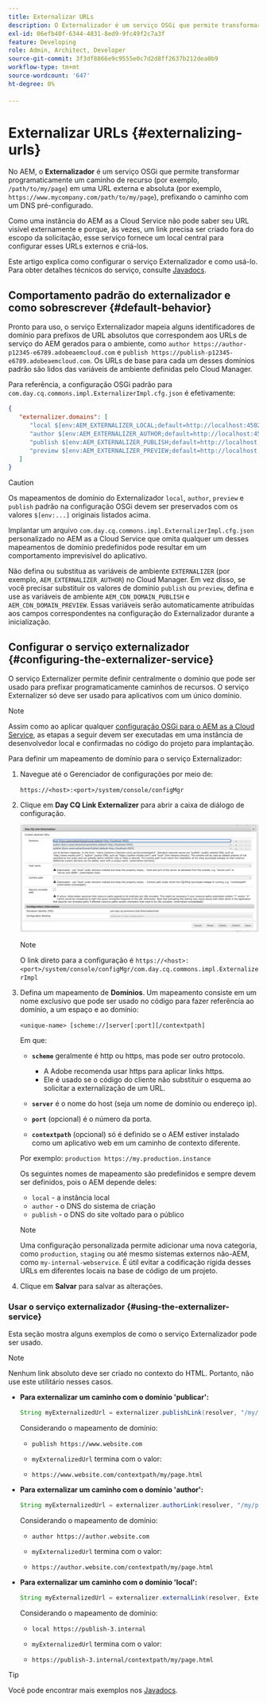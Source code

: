 ```yaml
---
title: Externalizar URLs
description: O Externalizador é um serviço OSGi que permite transformar programaticamente um caminho de recurso em um URL externo e absoluto.
exl-id: 06efb40f-6344-4831-8ed9-9fc49f2c7a3f
feature: Developing
role: Admin, Architect, Developer
source-git-commit: 3f3df8866e9c9555e0c7d2d8ff2637b212dea0b9
workflow-type: tm+mt
source-wordcount: '647'
ht-degree: 0%

---
```


# Externalizar URLs {#externalizing-urls}

No AEM, o **Externalizador** é um serviço OSGi que permite transformar programaticamente um caminho de recurso (por exemplo, `/path/to/my/page`) em uma URL externa e absoluta (por exemplo, `https://www.mycompany.com/path/to/my/page`), prefixando o caminho com um DNS pré-configurado.

Como uma instância do AEM as a Cloud Service não pode saber seu URL visível externamente e porque, às vezes, um link precisa ser criado fora do escopo da solicitação, esse serviço fornece um local central para configurar esses URLs externos e criá-los.

Este artigo explica como configurar o serviço Externalizador e como usá-lo. Para obter detalhes técnicos do serviço, consulte [Javadocs](https://www.adobe.io/experience-manager/reference-materials/cloud-service/javadoc/com/day/cq/commons/Externalizer.html).

## Comportamento padrão do externalizador e como sobrescrever {#default-behavior}

Pronto para uso, o serviço Externalizador mapeia alguns identificadores de domínio para prefixos de URL absolutos que correspondem aos URLs de serviço do AEM gerados para o ambiente, como `author https://author-p12345-e6789.adobeaemcloud.com` e `publish https://publish-p12345-e6789.adobeaemcloud.com`. Os URLs de base para cada um desses domínios padrão são lidos das variáveis de ambiente definidas pelo Cloud Manager.

Para referência, a configuração OSGi padrão para `com.day.cq.commons.impl.ExternalizerImpl.cfg.json` é efetivamente:

```json
{
   "externalizer.domains": [
      "local $[env:AEM_EXTERNALIZER_LOCAL;default=http://localhost:4502]",
      "author $[env:AEM_EXTERNALIZER_AUTHOR;default=http://localhost:4502]",
      "publish $[env:AEM_EXTERNALIZER_PUBLISH;default=http://localhost:4503]",
      "preview $[env:AEM_EXTERNALIZER_PREVIEW;default=http://localhost:4503]"
   ]
}
```

>[!CAUTION]
>
>Os mapeamentos de domínio do Externalizador `local`, `author`, `preview` e `publish` padrão na configuração OSGi devem ser preservados com os valores `$[env:...]` originais listados acima.
>
>Implantar um arquivo `com.day.cq.commons.impl.ExternalizerImpl.cfg.json` personalizado no AEM as a Cloud Service que omita qualquer um desses mapeamentos de domínio predefinidos pode resultar em um comportamento imprevisível do aplicativo.

Não defina ou substitua as variáveis de ambiente `EXTERNALIZER` (por exemplo, `AEM_EXTERNALIZER_AUTHOR`) no Cloud Manager. Em vez disso, se você precisar substituir os valores de domínio `publish` ou `preview`, defina e use as variáveis de ambiente `AEM_CDN_DOMAIN_PUBLISH` e `AEM_CDN_DOMAIN_PREVIEW`. Essas variáveis serão automaticamente atribuídas aos campos correspondentes na configuração do Externalizador durante a inicialização.

<!-- Alexandru: hiding this. See CQDOC-23014 for more details

To override the `preview` and `publish` values, use Cloud Manager environment variables as described in the article [Configuring OSGi for AEM as a Cloud Service](/help/implementing/deploying/configuring-osgi.md#cloud-manager-api-format-for-setting-properties) and setting the predefined `AEM_CDN_DOMAIN_PUBLISH` and `AEM_CDN_DOMAIN_PREVIEW` variables. -->

## Configurar o serviço externalizador {#configuring-the-externalizer-service}

O serviço Externalizer permite definir centralmente o domínio que pode ser usado para prefixar programaticamente caminhos de recursos. O serviço Externalizer só deve ser usado para aplicativos com um único domínio.

>[!NOTE]
>
>Assim como ao aplicar qualquer [configuração OSGi para o AEM as a Cloud Service](/help/implementing/deploying/overview.md#osgi-configuration), as etapas a seguir devem ser executadas em uma instância de desenvolvedor local e confirmadas no código do projeto para implantação.

Para definir um mapeamento de domínio para o serviço Externalizador:

1. Navegue até o Gerenciador de configurações por meio de:

   `https://<host>:<port>/system/console/configMgr`

1. Clique em **Day CQ Link Externalizer** para abrir a caixa de diálogo de configuração.

   ![A configuração OSGi do Externalizador](./assets/externalizer-osgi.png)

   >[!NOTE]
   >
   >O link direto para a configuração é `https://<host>:<port>/system/console/configMgr/com.day.cq.commons.impl.ExternalizerImpl`

1. Defina um mapeamento de **Domínios**. Um mapeamento consiste em um nome exclusivo que pode ser usado no código para fazer referência ao domínio, a um espaço e ao domínio:

   `<unique-name> [scheme://]server[:port][/contextpath]`

   Em que:

   * **`scheme`** geralmente é http ou https, mas pode ser outro protocolo.

      * A Adobe recomenda usar https para aplicar links https.
      * Ele é usado se o código do cliente não substituir o esquema ao solicitar a externalização de um URL.

   * **`server`** é o nome do host (seja um nome de domínio ou endereço ip).
   * **`port`** (opcional) é o número da porta.
   * **`contextpath`** (opcional) só é definido se o AEM estiver instalado como um aplicativo web em um caminho de contexto diferente.

   Por exemplo: `production https://my.production.instance`

   Os seguintes nomes de mapeamento são predefinidos e sempre devem ser definidos, pois o AEM depende deles:

   * `local` - a instância local
   * `author` - o DNS do sistema de criação
   * `publish` - o DNS do site voltado para o público

   >[!NOTE]
   >
   >Uma configuração personalizada permite adicionar uma nova categoria, como `production`, `staging` ou até mesmo sistemas externos não-AEM, como `my-internal-webservice`. É útil evitar a codificação rígida desses URLs em diferentes locais na base de código de um projeto.

1. Clique em **Salvar** para salvar as alterações.

### Usar o serviço externalizador {#using-the-externalizer-service}

Esta seção mostra alguns exemplos de como o serviço Externalizador pode ser usado.

>[!NOTE]
>
>Nenhum link absoluto deve ser criado no contexto do HTML. Portanto, não use este utilitário nesses casos.

* **Para externalizar um caminho com o domínio &#39;publicar&#39;:**

  ```java
  String myExternalizedUrl = externalizer.publishLink(resolver, "/my/page") + ".html";
  ```

  Considerando o mapeamento de domínio:

   * `publish https://www.website.com`

   * `myExternalizedUrl` termina com o valor:

   * `https://www.website.com/contextpath/my/page.html`

* **Para externalizar um caminho com o domínio &#39;author&#39;:**

  ```java
  String myExternalizedUrl = externalizer.authorLink(resolver, "/my/page") + ".html";
  ```

  Considerando o mapeamento de domínio:

   * `author https://author.website.com`

   * `myExternalizedUrl` termina com o valor:

   * `https://author.website.com/contextpath/my/page.html`

* **Para externalizar um caminho com o domínio &#39;local&#39;:**

  ```java
  String myExternalizedUrl = externalizer.externalLink(resolver, Externalizer.LOCAL, "/my/page") + ".html";
  ```

  Considerando o mapeamento de domínio:

   * `local https://publish-3.internal`

   * `myExternalizedUrl` termina com o valor:

   * `https://publish-3.internal/contextpath/my/page.html`

>[!TIP]
>
>Você pode encontrar mais exemplos nos [Javadocs](https://www.adobe.io/experience-manager/reference-materials/cloud-service/javadoc/com/day/cq/commons/Externalizer.html).
